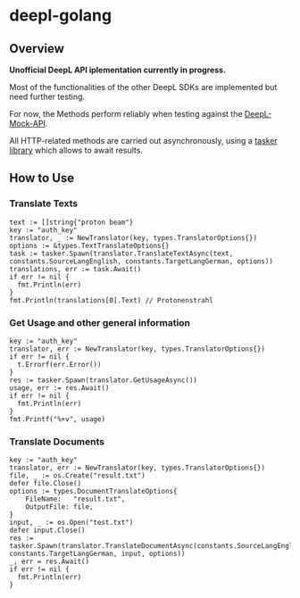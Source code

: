 # deepl-golang

## Overview

**Unofficial DeepL API iplementation currently in progress.**

Most of the functionalities of the other DeepL SDKs are implemented but need further testing.

For now, the Methods perform reliably when testing against the [DeepL-Mock-API](https://github.com/DeepLcom/deepl-mock).

All HTTP-related methods are carried out asynchronously, using a [tasker library](https://github.com/anthdm/tasker) which allows to await results.

## How to Use

### Translate Texts
```golang
text := []string{"proton beam"}
key := "auth_key"
translator, _ := NewTranslator(key, types.TranslatorOptions{})
options := &types.TextTranslateOptions{}
task := tasker.Spawn(translator.TranslateTextAsync(text, constants.SourceLangEnglish, constants.TargetLangGerman, options))
translations, err := task.Await()
if err != nil {
  fmt.Println(err)
}
fmt.Println(translations[0].Text) // Protonenstrahl
```

### Get Usage and other general information
```golang
key := "auth_key"
translator, err := NewTranslator(key, types.TranslatorOptions{})
if err != nil {		
  t.Errorf(err.Error())
}
res := tasker.Spawn(translator.GetUsageAsync())
usage, err := res.Await()
if err != nil {
  fmt.Println(err)
}
fmt.Printf("%+v", usage)
```

### Translate Documents
```golang
key := "auth_key"
translator, err := NewTranslator(key, types.TranslatorOptions{})
file, _ := os.Create("result.txt")
defer file.Close()
options := types.DocumentTranslateOptions{
	FileName:   "result.txt",
	OutputFile: file,
}
input, _ := os.Open("test.txt")
defer input.Close()
res := tasker.Spawn(translator.TranslateDocumentAsync(constants.SourceLangEnglish, constants.TargetLangGerman, input, options))
_, err = res.Await()
if err != nil {
  fmt.Println(err)
}
```

